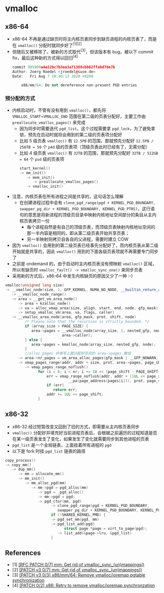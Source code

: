 # vmalloc

## x86-64
* x86-64 不再是通过缺页时将主内核页表同步到缺页进程的内核页表了，而是在 `vmalloc()` 分配时就同步好了<sup>[1][2]</sup>
* 但随后又被移除了，被新的方式取代<sup>[3]</sup>，但该版本有 bug，被以下 commit fix，最后这种新的方式得以回归<sup>[4]</sup>
  ```cpp
  commit 995909a4e22bc7b3ea3a71388cbb62ffebd76e7b
  Author: Joerg Roedel <jroedel@suse.de>
  Date:   Fri Aug 7 10:40:13 2020 +0200

      x86/mm/64: Do not dereference non-present PGD entries
  ```
### 预分配的方式
* 内核启动时，不管有没有用到 `vmalloc()`，都先将 `VMALLOC_START`~`VMALLOC_END` 范围在第二级的页表分配好，主要工作由 `preallocate_vmalloc_pages()` 来完成
  * 因为同步时需要迭代 `pgd_list`，这个过程需要拿 `pgd_lock`，为了避免拿锁，预先在启动时就将会用到的第二级的页表项分配好
  * 比如 5 级页表 `vmalloc()` 有 `12.5PB` 的范围，那就预先分配好 `12.5PB / 256TB = 50` 个 `p4d` 级的页表项（顶级页表此时已经有了，无需分配）
  * 比如 4 级页表 `vmalloc()` 有 `32TB` 的范围，那就预先分配好 `32TB / 512GB = 64` 个 `pud` 级的页表项
    ```cpp
    start_kernel()
    -> mm_init()
       -> mem_init()
          -> preallocate_vmalloc_pages()
       -> vmalloc_init()
    ```
* 注意，内核页表在所有进程之间是共享的，这句话怎么理解
  * 在创建进程过程中会有 `clone_pgd_range(pgd + KERNEL_PGD_BOUNDARY, swapper_pg_dir + KERNEL_PGD_BOUNDARY, KERNEL_PGD_PTRS)`，这行语句的意思是将新进程的顶级页目录中映射内核地址空间部分的条目从主内核页表拷贝一份
    * 每个进程自然是有自己的顶级页表，而顶级页表映射内核地址空间的那一半内容是相同的，即从第二级页表开始共享页表；
    * 另一半映射则拷贝自各自的父进程，需要时建立 COW
* 因为 `vmalloc()` 会用到的第二级页表已经事先分配好了，而内核页表从第二级开始就是共享的，因此 `vmalloc()` 用到的下面各级页表项就不再需要专门同步了
* 之前是 ondemand 的，由于启动时主内核页表没有预映射 `vmalloc()` 区域，所以有缺页时 `vmalloc_fault() -> vmalloc_sync_one()` 来同步页表
* 采用新的方式后，x86-64 中发生内核缺页的原因又少了一种 :-)

```cpp
vmalloc(unsigned long size)
-> __vmalloc_node(size, 1, GFP_KERNEL, NUMA_NO_NODE, __builtin_return_address(0))
   -> __vmalloc_node_range()
   -> area = __get_vm_area_node()
      -> area = kzalloc_node()
      -> va = alloc_vmap_area(size, align, start, end, node, gfp_mask)
      -> setup_vmalloc_vm(area, va, flags, caller)
   -> __vmalloc_area_node(area, gfp_mask, prot, shift, node)
         /* Please note that the recursion is strictly bounded. */
         if (array_size > PAGE_SIZE) {
            area->pages = __vmalloc_node(array_size, 1, nested_gfp, node,
                          area->caller);
         } else {
            area->pages = kmalloc_node(array_size, nested_gfp, node);
         }
         //alloc_pages 并填写上面分配好空间的 area->pages 数组
      -> area->nr_pages = vm_area_alloc_pages(gfp_mask | __GFP_NOWARN, node, page_order, nr_small_pages, area->pages)
      -> vmap_pages_range(addr, addr + size, prot, area->pages, page_shift)
         -> vmap_pages_range_noflush()
               for (i = 0; i < nr; i += 1U << (page_shift - PAGE_SHIFT)) {
                   err = vmap_range_noflush(addr, addr + (1UL << page_shift),
                             __pa(page_address(pages[i])), prot, page_shift);
                   if (err)
                      return err;
                   addr += 1UL << page_shift;
               }
```

## x86-32
* x86-32 经过短暂改变又回到了旧的方式，即需要从主内核页表同步
* `vmalloc()` 分配好并填充好当前进程页表后，会根据之前遍历的过程知道是否在某一级页表发生了变化，如果发生了变化就需要同步到其他进程的页表
* `pgd_list` 是一个全局链表，上面挂着所有进程的 `pgd`
* 以下是 fork 时挂 `pgd_list` 链表的路径
```cpp
copy_process()
-> copy_mm()
   -> dup_mm()
      -> mm = allocate_mm()
      -> mm_init()
         -> mm_alloc_pgd(mm)
            -> mm->pgd = pgd_alloc(mm)
               -> pgd = _pgd_alloc()
               -> mm->pgd = pgd;
               -> pgd_ctor(mm, pgd)
                     -> clone_pgd_range(pgd + KERNEL_PGD_BOUNDARY,
                        swapper_pg_dir + KERNEL_PGD_BOUNDARY, KERNEL_PGD_PTRS)
                     if (!SHARED_KERNEL_PMD) {
                     -> pgd_set_mm(pgd, mm)
                     -> pgd_list_add(pgd)
                           struct page *page = virt_to_page(pgd);
                        -> list_add(&page->lru, &pgd_list)
                     }
```

## References

- [1] [[RFC PATCH 0/7] mm: Get rid of vmalloc_sync_(un)mappings()](https://lore.kernel.org/lkml/20200508144043.13893-1-joro@8bytes.org/)
- [2] [[PATCH v3 0/7] mm: Get rid of vmalloc_sync_(un)mappings()](https://lore.kernel.org/all/20200515140023.25469-8-joro@8bytes.org/T/#md6fc597dd4d3e025eb5ffe4688cd4da74898bcb1)
- [3] [[PATCH v3 0/3] x86/mm/64: Remove vmalloc/ioremap pgtable synchronization](https://lore.kernel.org/all/20200721095953.6218-1-joro@8bytes.org/)
- [4] [[PATCH 0/2] x86: Retry to remove vmalloc/ioremap synchronzation](https://lore.kernel.org/all/20200814151947.26229-1-joro@8bytes.org/)
